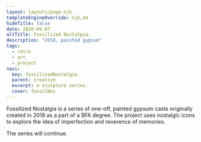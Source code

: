 ```yaml
---
layout: layouts/page.njk
templateEngineOverride: njk,md
hideTitle: false
date: 2020-09-07
altTitle: Fossilized Nostalgia.
description: "2018, painted gypsum"
tags: 
  - retro
  - art
  - project
navi:
  key: fossilizedNostalgia
  parent: creative
  excerpt: a sculpture series.
  cover: fossilNos
---
```


Fossilized Nostalgia is a series of one-off, painted gypsum casts originally created in 2018 as a part of a BFA degree. The project uses nostalgic icons to explore the idea of imperfection and reverence of memories.

The series will continue.